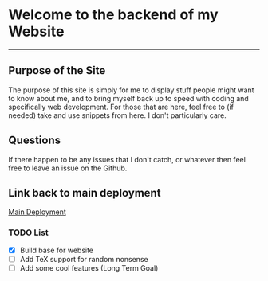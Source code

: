 # Welcome to the backend of my Website

---

## Purpose of the Site

The purpose of this site is simply for me to display stuff people might want to know about me, and to bring myself back up to speed with coding and specifically web development.
For those that are here, feel free to (if needed) take and use snippets from here. I don't particularly care.

## Questions

If there happen to be any issues that I don't catch, or whatever then feel free to leave an issue on the Github.

## Link back to main deployment

[Main Deployment](https://chiefjazzdiewltr.github.io)

### TODO List

- [x] Build base for website
- [ ] Add TeX support for random nonsense
- [ ] Add some cool features (Long Term Goal)
